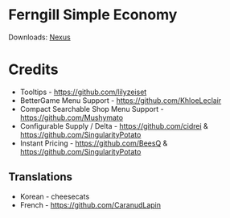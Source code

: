 ﻿# Ferngill Simple Economy
Downloads: [Nexus](https://www.nexusmods.com/stardewvalley/mods/21414)


# Credits

* Tooltips - https://github.com/lilyzeiset
* BetterGame Menu Support - https://github.com/KhloeLeclair
* Compact Searchable Shop Menu Support - https://github.com/Mushymato
* Configurable Supply / Delta - https://github.com/cidrei & https://github.com/SingularityPotato
* Instant Pricing - https://github.com/BeesQ & https://github.com/SingularityPotato

## Translations
* Korean - cheesecats
* French - https://github.com/CaranudLapin
